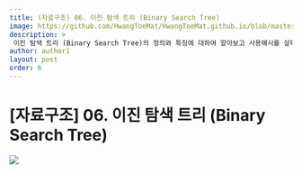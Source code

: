 ```yaml
---
title: (자료구조) 06. 이진 탐색 트리 (Binary Search Tree)
image: https://github.com/HwangToeMat/HwangToeMat.github.io/blob/master/Computer-Science/image/06.tree/bigo.jpg?raw=true
description: >
 이진 탐색 트리 (Binary Search Tree)의 정의와 특징에 대하여 알아보고 사용예시를 살펴본다.
author: author1
layout: post
order: 6
---
```


# [자료구조] 06. 이진 탐색 트리 (Binary Search Tree)

<img src="https://www.mathwarehouse.com/programming/images/binary-search-tree/binary-search-tree-insertion-animation.gif?raw=true" style="max-width:100%;margin-left: auto; margin-right: auto; display: block;">

